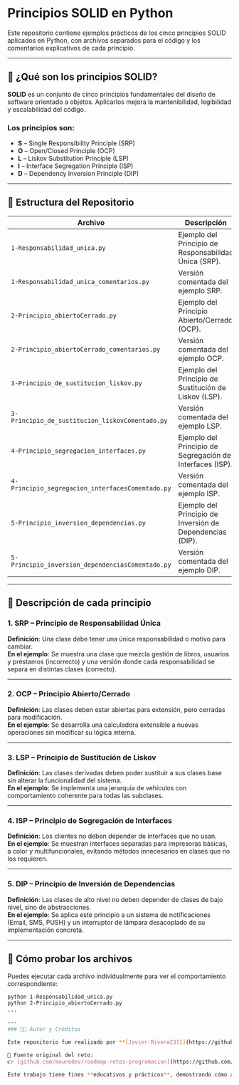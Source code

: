 # Principios SOLID en Python

Este repositorio contiene ejemplos prácticos de los cinco principios SOLID aplicados en Python, con archivos separados para el código y los comentarios explicativos de cada principio.

---

## 📌 ¿Qué son los principios SOLID?

**SOLID** es un conjunto de cinco principios fundamentales del diseño de software orientado a objetos. Aplicarlos mejora la mantenibilidad, legibilidad y escalabilidad del código.

### Los principios son:

- **S** – Single Responsibility Principle (SRP)
- **O** – Open/Closed Principle (OCP)
- **L** – Liskov Substitution Principle (LSP)
- **I** – Interface Segregation Principle (ISP)
- **D** – Dependency Inversion Principle (DIP)

---

## 📂 Estructura del Repositorio

| Archivo | Descripción |
|--------|-------------|
| `1-Responsabilidad_unica.py` | Ejemplo del Principio de Responsabilidad Única (SRP). |
| `1-Responsabilidad_unica_comentarios.py` | Versión comentada del ejemplo SRP. |
| `2-Principio_abiertoCerrado.py` | Ejemplo del Principio Abierto/Cerrado (OCP). |
| `2-Principio_abiertoCerrado_comentarios.py` | Versión comentada del ejemplo OCP. |
| `3-Principio_de_sustitucion_liskov.py` | Ejemplo del Principio de Sustitución de Liskov (LSP). |
| `3-Principio_de_sustitucion_liskovComentado.py` | Versión comentada del ejemplo LSP. |
| `4-Principio_segregacion_interfaces.py` | Ejemplo del Principio de Segregación de Interfaces (ISP). |
| `4-Principio_segregacion_interfacesComentado.py` | Versión comentada del ejemplo ISP. |
| `5-Principio_inversion_dependencias.py` | Ejemplo del Principio de Inversión de Dependencias (DIP). |
| `5-Principio_inversion_dependenciasComentado.py` | Versión comentada del ejemplo DIP. |

---

## 🧩 Descripción de cada principio

### 1. SRP – Principio de Responsabilidad Única

**Definición**: Una clase debe tener una única responsabilidad o motivo para cambiar.  
**En el ejemplo**: Se muestra una clase que mezcla gestión de libros, usuarios y préstamos (incorrecto) y una versión donde cada responsabilidad se separa en distintas clases (correcto).

---

### 2. OCP – Principio Abierto/Cerrado

**Definición**: Las clases deben estar abiertas para extensión, pero cerradas para modificación.  
**En el ejemplo**: Se desarrolla una calculadora extensible a nuevas operaciones sin modificar su lógica interna.

---

### 3. LSP – Principio de Sustitución de Liskov

**Definición**: Las clases derivadas deben poder sustituir a sus clases base sin alterar la funcionalidad del sistema.  
**En el ejemplo**: Se implementa una jerarquía de vehículos con comportamiento coherente para todas las subclases.

---

### 4. ISP – Principio de Segregación de Interfaces

**Definición**: Los clientes no deben depender de interfaces que no usan.  
**En el ejemplo**: Se muestran interfaces separadas para impresoras básicas, a color y multifuncionales, evitando métodos innecesarios en clases que no los requieren.

---

### 5. DIP – Principio de Inversión de Dependencias

**Definición**: Las clases de alto nivel no deben depender de clases de bajo nivel, sino de abstracciones.  
**En el ejemplo**: Se aplica este principio a un sistema de notificaciones (Email, SMS, PUSH) y un interruptor de lámpara desacoplado de su implementación concreta.

---

## 🧪 Cómo probar los archivos

Puedes ejecutar cada archivo individualmente para ver el comportamiento correspondiente:

```bash
python 1-Responsabilidad_unica.py
python 2-Principio_abiertoCerrado.py
...

---
### 👨‍💻 Autor y Créditos

Este repositorio fue realizado por **[Javier-Rivera2311](https://github.com/Javier-Rivera2311)** como parte del seguimiento a los retos de programación del roadmap de [**@mouredev**](https://github.com/mouredev/roadmap-retos-programacion).

📌 Fuente original del reto:  
👉 [github.com/mouredev/roadmap-retos-programacion](https://github.com/mouredev/roadmap-retos-programacion)

Este trabajo tiene fines **educativos y prácticos**, demostrando cómo aplicar los principios SOLID utilizando el lenguaje Python.

